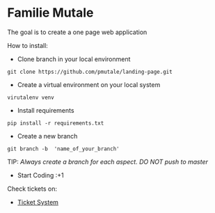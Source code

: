 # Familie Mutale
The goal is to create a one page web application 

How to install:
* Clone branch in your local environment
```
git clone https://github.com/pmutale/landing-page.git
```
* Create a virtual environment on your local system
```
virutalenv venv
```
* Install requirements
```
pip install -r requirements.txt
```
* Create a new branch
```
git branch -b  'name_of_your_branch'
```
TIP: *Always create a branch for each aspect. DO NOT push to master*
* Start Coding :+1

Check tickets on:
* [Ticket System](https://github.com/pmutale/landing-page/projects/1)
